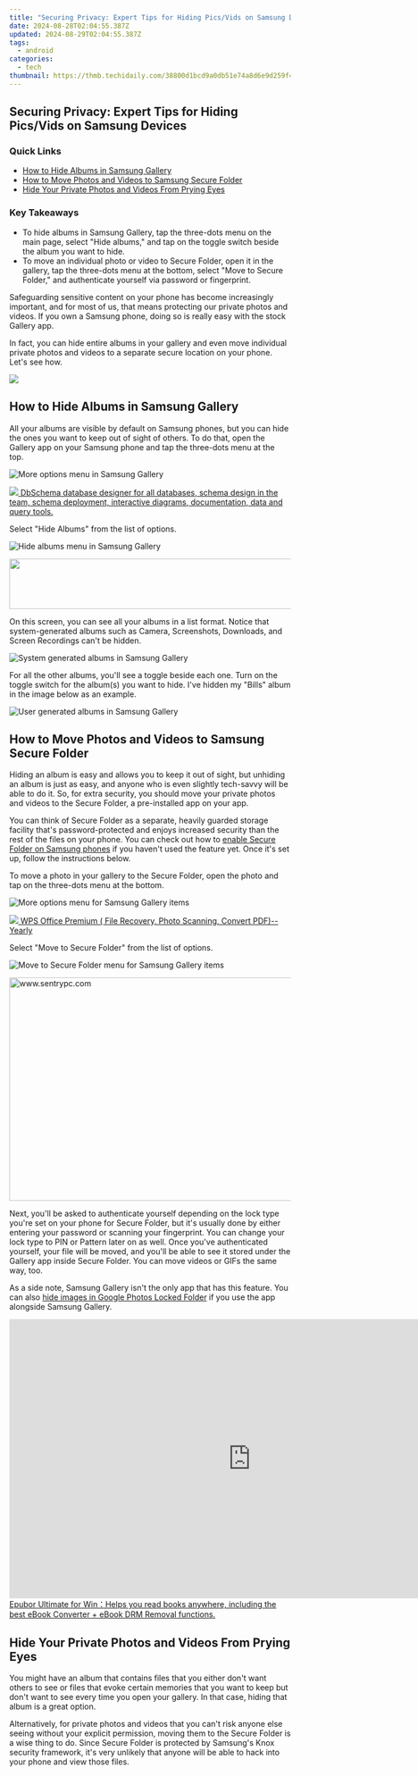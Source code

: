 ```yaml
---
title: "Securing Privacy: Expert Tips for Hiding Pics/Vids on Samsung Devices"
date: 2024-08-28T02:04:55.387Z
updated: 2024-08-29T02:04:55.387Z
tags:
  - android
categories:
  - tech
thumbnail: https://thmb.techidaily.com/38800d1bcd9a0db51e74a8d6e9d259f45c0a81d4cc5911dccf11c067ddd27a33.jpg
---
```


## Securing Privacy: Expert Tips for Hiding Pics/Vids on Samsung Devices

### Quick Links

* [How to Hide Albums in Samsung Gallery](https://buynow-tips.techidaily.com/top-10-digital-prints-leading-web-pics-masters-of-2024/)
* [How to Move Photos and Videos to Samsung Secure Folder](https://youtube-help.techidaily.com/2024-approved-life-lessons-visualized-storytelling-on-your-channel/)
* [Hide Your Private Photos and Videos From Prying Eyes](https://facebook-video-content.techidaily.com/updated-in-2024-a-step-by-step-approach-to-fb-video-retrieval/)

### Key Takeaways

* To hide albums in Samsung Gallery, tap the three-dots menu on the main page, select "Hide albums," and tap on the toggle switch beside the album you want to hide.
* To move an individual photo or video to Secure Folder, open it in the gallery, tap the three-dots menu at the bottom, select "Move to Secure Folder," and authenticate yourself via password or fingerprint.

 Safeguarding sensitive content on your phone has become increasingly important, and for most of us, that means protecting our private photos and videos. If you own a Samsung phone, doing so is really easy with the stock Gallery app.

 In fact, you can hide entire albums in your gallery and even move individual private photos and videos to a separate secure location on your phone. Let's see how.

<!-- affiliate ads begin -->
<a href="https://secure.2checkout.com/order/checkout.php?PRODS=4940317&QTY=1&AFFILIATE=108875&CART=1"><img src="https://secure.avangate.com/images/merchant/333ac5d90817d69113471fbb6e531bee/sps-partnership-728x90eng.png" border="0"></a>
<!-- affiliate ads end -->
##  How to Hide Albums in Samsung Gallery

 All your albums are visible by default on Samsung phones, but you can hide the ones you want to keep out of sight of others. To do that, open the Gallery app on your Samsung phone and tap the three-dots menu at the top.

![More options menu in Samsung Gallery](https://static1.howtogeekimages.com/wordpress/wp-content/uploads/2024/01/more-options-menu-in-samsung-gallery.jpeg) 

<!-- affiliate ads begin -->
<a href="https://shop.dbschema.com/order/checkout.php?PRODS=19867419&QTY=1&AFFILIATE=108875&CART=1"> <img src="https://secure.avangate.com/images/merchant/176b22bab4e94a28619ca2433b2ef241/products/1_icon256.png" border="0">
DbSchema database designer for all databases, schema design in the team, schema deployment, interactive diagrams, documentation, data and query tools. </a>
<!-- affiliate ads end -->
 Select "Hide Albums" from the list of options.

![Hide albums menu in Samsung Gallery](https://static1.howtogeekimages.com/wordpress/wp-content/uploads/2024/01/hide-albums-menu-in-samsung-gallery.jpeg) 

<!-- affiliate ads begin -->
<a href="https://vapordna.pxf.io/c/5597632/1494880/17238" target="_top" id="1494880"><img src="//a.impactradius-go.com/display-ad/17238-1494880" border="0" alt="" width="728" height="90"/></a><img height="0" width="0" src="https://imp.pxf.io/i/5597632/1494880/17238" style="position:absolute;visibility:hidden;" border="0" />
<!-- affiliate ads end -->
 On this screen, you can see all your albums in a list format. Notice that system-generated albums such as Camera, Screenshots, Downloads, and Screen Recordings can't be hidden.

![System generated albums in Samsung Gallery](https://static1.howtogeekimages.com/wordpress/wp-content/uploads/2024/01/system-generated-albums-in-samsung-gallery.jpeg) 

 For all the other albums, you'll see a toggle beside each one. Turn on the toggle switch for the album(s) you want to hide. I've hidden my "Bills" album in the image below as an example.

![User generated albums in Samsung Gallery](https://static1.howtogeekimages.com/wordpress/wp-content/uploads/2024/01/user-generated-albums-in-samsung-gallery.jpeg) 

##  How to Move Photos and Videos to Samsung Secure Folder

 Hiding an album is easy and allows you to keep it out of sight, but unhiding an album is just as easy, and anyone who is even slightly tech-savvy will be able to do it. So, for extra security, you should move your private photos and videos to the Secure Folder, a pre-installed app on your app.

 You can think of Secure Folder as a separate, heavily guarded storage facility that's password-protected and enjoys increased security than the rest of the files on your phone. You can check out how to [enable Secure Folder on Samsung phones](https://facebook-video-share.techidaily.com/updated-building-your-ultimate-youtube-music-list-step-by-step-guide-webmobile-for-2024/) if you haven't used the feature yet. Once it's set up, follow the instructions below.

 To move a photo in your gallery to the Secure Folder, open the photo and tap on the three-dots menu at the bottom.

![More options menu for Samsung Gallery items](https://static1.howtogeekimages.com/wordpress/wp-content/uploads/2024/01/more-options-menu-for-samsung-gallery-items.jpeg) 

<!-- affiliate ads begin -->
<a href="https://secure.2checkout.com/order/checkout.php?PRODS=38729081&QTY=1&AFFILIATE=108875&CART=1"><img src="https://website-prod.cache.wpscdn.com/img/wps-writer-free-word-processor-1x.3d9c80d.png" border="0">
WPS Office Premium ( File Recovery, Photo Scanning, Convert PDF)--Yearly</a>
<!-- affiliate ads end -->
 Select "Move to Secure Folder" from the list of options.

![Move to Secure Folder menu for Samsung Gallery items](https://static1.howtogeekimages.com/wordpress/wp-content/uploads/2024/01/move-to-secure-folder-menu-for-samsung-gallery-items.jpeg) 

<!-- affiliate ads begin -->
<a href="https://sentrypc.7eer.net/c/5597632/398453/3022" target="_top" id="398453"><img src="//a.impactradius-go.com/display-ad/3022-398453" border="0" alt="www.sentrypc.com" width="580" height="400"/></a><img height="0" width="0" src="https://sentrypc.7eer.net/i/5597632/398453/3022" style="position:absolute;visibility:hidden;" border="0" />
<!-- affiliate ads end -->
 Next, you'll be asked to authenticate yourself depending on the lock type you're set on your phone for Secure Folder, but it's usually done by either entering your password or scanning your fingerprint. You can change your lock type to PIN or Pattern later on as well. Once you've authenticated yourself, your file will be moved, and you'll be able to see it stored under the Gallery app inside Secure Folder. You can move videos or GIFs the same way, too.

 As a side note, Samsung Gallery isn't the only app that has this feature. You can also [hide images in Google Photos Locked Folder](https://some-knowledge.techidaily.com/gigglegraphics-suite-for-2024/) if you use the app alongside Samsung Gallery.

<!-- affiliate ads begin -->
<a href="https://secure.2checkout.com/order/checkout.php?PRODS=4599951&QTY=1&AFFILIATE=108875&CART=1"><iframe width="864" height="500" src="https://www.youtube.com/embed/jVnfr5HudQw" title="The Latest and Easiest Solution to Remove Kindle DRM on Windows (without Degrading)" frameborder="0" allow="accelerometer; autoplay; clipboard-write; encrypted-media; gyroscope; picture-in-picture; web-share" referrerpolicy="strict-origin-when-cross-origin" allowfullscreen></iframe>
Epubor Ultimate for Win：Helps you read books anywhere, including the best eBook Converter + eBook DRM Removal functions.</a>
<!-- affiliate ads end -->
##  Hide Your Private Photos and Videos From Prying Eyes

 You might have an album that contains files that you either don't want others to see or files that evoke certain memories that you want to keep but don't want to see every time you open your gallery. In that case, hiding that album is a great option.

 Alternatively, for private photos and videos that you can't risk anyone else seeing without your explicit permission, moving them to the Secure Folder is a wise thing to do. Since Secure Folder is protected by Samsung's Knox security framework, it's very unlikely that anyone will be able to hack into your phone and view those files.

<ins class="adsbygoogle"
     style="display:block"
     data-ad-format="autorelaxed"
     data-ad-client="ca-pub-7571918770474297"
     data-ad-slot="1223367746"></ins>



<ins class="adsbygoogle"
     style="display:block"
     data-ad-client="ca-pub-7571918770474297"
     data-ad-slot="8358498916"
     data-ad-format="auto"
     data-full-width-responsive="true"></ins>


